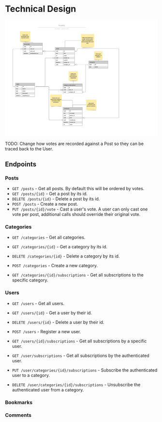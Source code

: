 Technical Design
===

![Schema](./database-design.png)

TODO: Change how votes are recorded against a Post so they can be traced back to the User.

## Endpoints

### Posts

* `GET /posts` - Get all posts. By default this will be ordered by votes.
* `GET /posts/{id}` - Get a post by its id.
* `DELETE /posts/{id}` - Delete a post by its id.
* `POST /posts` - Create a new post.
* `PUT /posts/{id}/vote` - Cast a user's vote. A user can only cast one vote per post, additional calls should override 
their original vote.

### Categories

* `GET /categories` - Get all categories.
* `GET /categories/{id}` - Get a category by its id.
* `DELETE /categories/{id}` - Delete a category by its id.
* `POST /categories` - Create a new category.

* `GET /categories/{id}/subscriptions` - Get all subscriptions to the specific category.

### Users

* `GET /users` - Get all users.
* `GET /users/{id}` - Get a user by their id.
* `DELETE /users/{id}` - Delete a user by their id.
* `POST /users` - Register a new user.

* `GET /users/{id}/subscriptions` - Get all subscriptions by a specific user.
* `GET /user/subscriptions` - Get all subscriptions by the authenticated user.
* `PUT /user/categories/{id}/subscriptions` - Subscribe the authenticated user to a category.
* `DELETE /user/categories/{id}/subscriptions` - Unsubscribe the authenticated user from a category.

### Bookmarks

### Comments 
